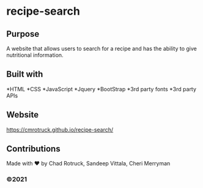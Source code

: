 # recipe-search

## Purpose

A website that allows users to search for a recipe and has the ability to give
nutritional information.

## Built with

*HTML
*CSS
*JavaScript
*Jquery
*BootStrap
*3rd party fonts
\*3rd party APIs

## Website

https://cmrotruck.github.io/recipe-search/

## Contributions

Made with ❤️ by Chad Rotruck, Sandeep Vittala, Cheri Merryman

### ©️2021
